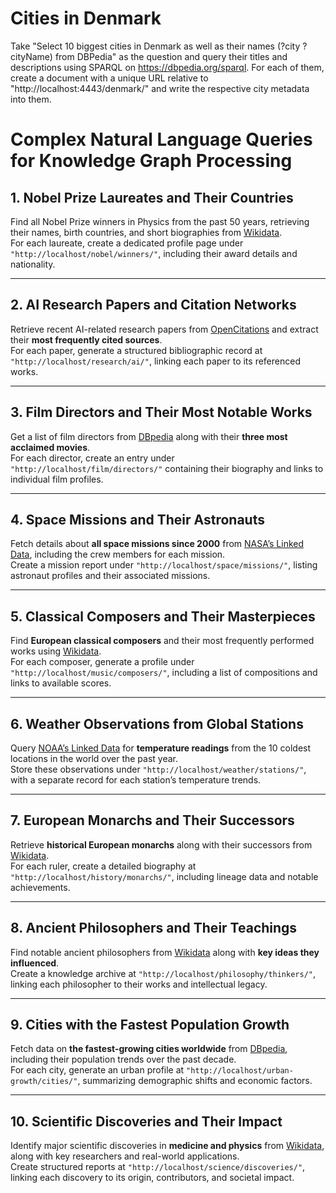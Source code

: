 # Cities in Denmark

Take "Select 10 biggest cities in Denmark as well as their names (?city ?cityName) from DBPedia" as the question and query their titles and descriptions using SPARQL on https://dbpedia.org/sparql. For each of them, create a document with a unique URL relative to "http://localhost:4443/denmark/" and write the respective city metadata into them.

# Complex Natural Language Queries for Knowledge Graph Processing  

## 1. Nobel Prize Laureates and Their Countries  
Find all Nobel Prize winners in Physics from the past 50 years, retrieving their names, birth countries, and short biographies from [Wikidata](https://query.wikidata.org/).  
For each laureate, create a dedicated profile page under `"http://localhost/nobel/winners/"`, including their award details and nationality.  

---

## 2. AI Research Papers and Citation Networks  
Retrieve recent AI-related research papers from [OpenCitations](https://opencitations.net/sparql) and extract their **most frequently cited sources**.  
For each paper, generate a structured bibliographic record at `"http://localhost/research/ai/"`, linking each paper to its referenced works.  

---

## 3. Film Directors and Their Most Notable Works  
Get a list of film directors from [DBpedia](https://dbpedia.org/sparql) along with their **three most acclaimed movies**.  
For each director, create an entry under `"http://localhost/film/directors/"` containing their biography and links to individual film profiles.  

---

## 4. Space Missions and Their Astronauts  
Fetch details about **all space missions since 2000** from [NASA’s Linked Data](https://data.nasa.gov/sparql), including the crew members for each mission.  
Create a mission report under `"http://localhost/space/missions/"`, listing astronaut profiles and their associated missions.  

---

## 5. Classical Composers and Their Masterpieces  
Find **European classical composers** and their most frequently performed works using [Wikidata](https://query.wikidata.org/).  
For each composer, generate a profile under `"http://localhost/music/composers/"`, including a list of compositions and links to available scores.  

---

## 6. Weather Observations from Global Stations  
Query [NOAA’s Linked Data](https://data.noaa.gov/) for **temperature readings** from the 10 coldest locations in the world over the past year.  
Store these observations under `"http://localhost/weather/stations/"`, with a separate record for each station’s temperature trends.  

---

## 7. European Monarchs and Their Successors  
Retrieve **historical European monarchs** along with their successors from [Wikidata](https://query.wikidata.org/).  
For each ruler, create a detailed biography at `"http://localhost/history/monarchs/"`, including lineage data and notable achievements.  

---

## 8. Ancient Philosophers and Their Teachings  
Find notable ancient philosophers from [Wikidata](https://query.wikidata.org/) along with **key ideas they influenced**.  
Create a knowledge archive at `"http://localhost/philosophy/thinkers/"`, linking each philosopher to their works and intellectual legacy.  

---

## 9. Cities with the Fastest Population Growth  
Fetch data on **the fastest-growing cities worldwide** from [DBpedia](https://dbpedia.org/sparql), including their population trends over the past decade.  
For each city, generate an urban profile at `"http://localhost/urban-growth/cities/"`, summarizing demographic shifts and economic factors.  

---

## 10. Scientific Discoveries and Their Impact  
Identify major scientific discoveries in **medicine and physics** from [Wikidata](https://query.wikidata.org/), along with key researchers and real-world applications.  
Create structured reports at `"http://localhost/science/discoveries/"`, linking each discovery to its origin, contributors, and societal impact.  
